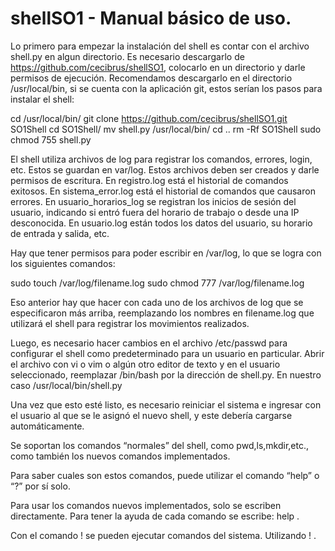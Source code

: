 # shellSO1 - Manual básico de uso.
Lo primero para empezar la instalación del shell es contar con el archivo shell.py en algun directorio. Es necesario descargarlo de https://github.com/cecibrus/shellSO1, colocarlo en un directorio y darle permisos de ejecución. Recomendamos descargarlo en el directorio /usr/local/bin, si se cuenta con la aplicación git, estos serían los pasos para instalar el shell:

cd /usr/local/bin/
git clone https://github.com/cecibrus/shellSO1.git   SO1Shell
cd SO1Shell/
mv shell.py /usr/local/bin/
cd ..
rm -Rf SO1Shell
sudo chmod 755 shell.py

El shell utiliza archivos de log para registrar los comandos, errores, login, etc. Estos se guardan en var/log. Estos archivos deben ser creados y darle permisos de escritura.
En registro.log está el historial de comandos exitosos.
En sistema_error.log está el historial de comandos que causaron errores.
En usuario_horarios_log se registran los inicios de sesión del usuario, indicando si entró fuera del horario de trabajo o desde una IP desconocida. 
En usuario.log están todos los datos del usuario, su horario de entrada y salida, etc.

Hay que tener permisos para poder escribir en /var/log, lo que se logra con los siguientes comandos:

sudo touch /var/log/filename.log 
sudo chmod 777 /var/log/filename.log

Eso anterior hay que hacer con cada uno de los archivos de log que se especificaron más arriba, reemplazando los nombres en filename.log que utilizará el shell para registrar los movimientos realizados.

Luego, es necesario hacer cambios en el archivo /etc/passwd para configurar el shell como predeterminado para un usuario en particular.
Abrir el archivo con vi o vim o algún otro editor de texto y en el usuario seleccionado, reemplazar /bin/bash por la dirección de shell.py. En nuestro caso /usr/local/bin/shell.py

Una vez que esto esté listo, es necesario reiniciar el sistema e ingresar con el usuario al que se le asignó el nuevo shell, y este debería cargarse automáticamente.

Se soportan los comandos “normales” del shell, como pwd,ls,mkdir,etc., como también los  nuevos comandos implementados.

Para saber cuales son estos comandos, puede utilizar el comando “help” o “?” por sí solo.

Para usar los comandos nuevos implementados, solo se escriben directamente. Para tener la ayuda de cada comando se escribe: help <comando>.

Con el comando ! se pueden ejecutar comandos del sistema. Utilizando ! <comando>.

